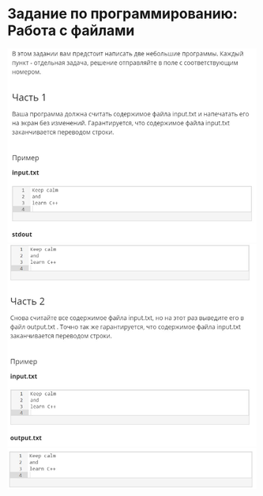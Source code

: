 # Задание по программированию: Работа с файлами
![image](./../../assets/156.jpg)
![image](./../../assets/157.jpg)
![image](./../../assets/158.jpg)
